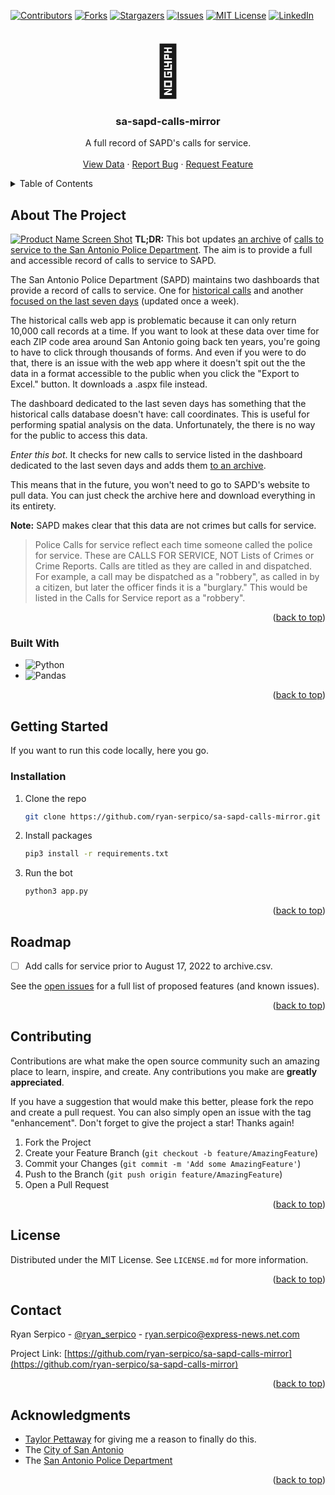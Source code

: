 <a name="readme-top"></a>

[![Contributors][contributors-shield]][contributors-url]
[![Forks][forks-shield]][forks-url]
[![Stargazers][stars-shield]][stars-url]
[![Issues][issues-shield]][issues-url]
[![MIT License][license-shield]][license-url]
[![LinkedIn][linkedin-shield]][linkedin-url]

<!-- PROJECT LOGO -->
<br />
<div align="center">
    <div style='font-size: 5rem;' >🤖</div>

<h3 align="center">sa-sapd-calls-mirror</h3>

  <p align="center">
    A full record of SAPD's calls for service.
    <br />
    <br />
    <a href="https://flatgithub.com/ryan-serpico/sa-sapd-calls-mirror/blob/main/output/archive.csv">View Data</a>
    ·
    <a href="https://github.com/ryan-serpico/sa-sapd-calls-mirror/issues">Report Bug</a>
    ·
    <a href="https://github.com/ryan-serpico/sa-sapd-calls-mirror/issues">Request Feature</a>
  </p>
</div>



<!-- TABLE OF CONTENTS -->
<details>
  <summary>Table of Contents</summary>
  <ol>
    <li>
      <a href="#about-the-project">About The Project</a>
      <ul>
        <li><a href="#built-with">Built With</a></li>
      </ul>
    </li>
    <li>
      <a href="#getting-started">Getting Started</a>
      <ul>
        <li><a href="#installation">Installation</a></li>
      </ul>
    </li>
    <!-- <li><a href="#usage">Usage</a></li> -->
    <li><a href="#roadmap">Roadmap</a></li>
    <li><a href="#contributing">Contributing</a></li>
    <li><a href="#license">License</a></li>
    <li><a href="#contact">Contact</a></li>
    <li><a href="#acknowledgments">Acknowledgments</a></li>
  </ol>
</details>



<!-- ABOUT THE PROJECT -->
## About The Project
[![Product Name Screen Shot][product-screenshot]](https://www.expressnews.com/)
**TL;DR:** This bot updates [an archive](https://github.com/ryan-serpico/sa-sapd-calls-mirror/blob/main/output/archive.csv) of [calls to service to the San Antonio Police Department](https://www.sanantonio.gov/SAPD/Calls). The aim is to provide a full and accessible record of calls to service to SAPD.

The San Antonio Police Department (SAPD) maintains two dashboards that provide a record of calls to service. One for [historical calls](https://webapp3.sanantonio.gov/policecalls/Reports.aspx) and another [focused on the last seven days](https://experience.arcgis.com/experience/7204b710e882450e9cf0f5d78334cc59) (updated once a week).

The historical calls web app is problematic because it can only return 10,000 call records at a time. If you want to look at these data over time for each ZIP code area around San Antonio going back ten years, you're going to have to click through thousands of forms. And even if you were to do that, there is an issue with the web app where it doesn't spit out the the data in a format accessible to the public when you click the "Export to Excel." button. It downloads a .aspx file instead.

The dashboard dedicated to the last seven days has something that the historical calls database doesn't have: call coordinates. This is useful for performing spatial analysis on the data. Unfortunately, the there is no way for the public to access this data.

*Enter this bot*. It checks for new calls to service listed in the dashboard dedicated to the last seven days and adds them [to an archive](https://github.com/ryan-serpico/sa-sapd-calls-mirror/blob/main/output/archive.csv).

This means that in the future, you won't need to go to SAPD's website to pull data. You can just check the archive here and download everything in its entirety.

**Note:** SAPD makes clear that this data are not crimes but calls for service. 

> Police Calls for service reflect each time someone called the police for service.  These are CALLS FOR SERVICE, NOT Lists of Crimes or Crime Reports. Calls are titled as they are called in and dispatched. For example, a call may be dispatched as a "robbery", as called in by a citizen, but later the officer finds it is a "burglary." This would be listed in the Calls for Service report as a "robbery".

<p align="right">(<a href="#readme-top">back to top</a>)</p>



### Built With

* ![Python][python]
* ![Pandas][pandas]

<p align="right">(<a href="#readme-top">back to top</a>)</p>



<!-- GETTING STARTED -->
## Getting Started
If you want to run this code locally, here you go.

### Installation
1. Clone the repo
   ```sh
   git clone https://github.com/ryan-serpico/sa-sapd-calls-mirror.git
   ```
2. Install packages
   ```sh
   pip3 install -r requirements.txt
   ```
3. Run the bot
   ```sh
   python3 app.py
   ```

<p align="right">(<a href="#readme-top">back to top</a>)</p>



<!-- USAGE EXAMPLES -->
<!-- ## Usage

Use this space to show useful examples of how a project can be used. Additional screenshots, code examples and demos work well in this space. You may also link to more resources.

<p align="right">(<a href="#readme-top">back to top</a>)</p> -->



<!-- ROADMAP -->
## Roadmap

- [ ] Add calls for service prior to August 17, 2022 to archive.csv.

See the [open issues](https://github.com/ryan-serpico/sa-sapd-calls-mirror/issues) for a full list of proposed features (and known issues).

<p align="right">(<a href="#readme-top">back to top</a>)</p>



<!-- CONTRIBUTING -->
## Contributing

Contributions are what make the open source community such an amazing place to learn, inspire, and create. Any contributions you make are **greatly appreciated**.

If you have a suggestion that would make this better, please fork the repo and create a pull request. You can also simply open an issue with the tag "enhancement".
Don't forget to give the project a star! Thanks again!

1. Fork the Project
2. Create your Feature Branch (`git checkout -b feature/AmazingFeature`)
3. Commit your Changes (`git commit -m 'Add some AmazingFeature'`)
4. Push to the Branch (`git push origin feature/AmazingFeature`)
5. Open a Pull Request

<p align="right">(<a href="#readme-top">back to top</a>)</p>



<!-- LICENSE -->
## License

Distributed under the MIT License. See `LICENSE.md` for more information.

<p align="right">(<a href="#readme-top">back to top</a>)</p>



<!-- CONTACT -->
## Contact

Ryan Serpico - [@ryan_serpico](https://twitter.com/ryan_serpico) - ryan.serpico@express-news.net.com

Project Link: [https://github.com/ryan-serpico/sa-sapd-calls-mirror](https://github.com/ryan-serpico/sa-sapd-calls-mirror)

<p align="right">(<a href="#readme-top">back to top</a>)</p>



<!-- ACKNOWLEDGMENTS -->
## Acknowledgments

* [Taylor Pettaway](https://www.expressnews.com/author/taylor-pettaway/) for giving me a reason to finally do this.
* The [City of San Antonio](https://www.sanantonio.gov/)
* The [San Antonio Police Department](https://www.sanantonio.gov/SAPD/Calls)

<p align="right">(<a href="#readme-top">back to top</a>)</p>



<!-- MARKDOWN LINKS & IMAGES -->
<!-- https://www.markdownguide.org/basic-syntax/#reference-style-links -->
[contributors-shield]: https://img.shields.io/github/contributors/ryan-serpico/sa-sapd-calls-mirror.svg?style=for-the-badge
[contributors-url]: https://github.com/ryan-serpico/sa-sapd-calls-mirror/graphs/contributors
[forks-shield]: https://img.shields.io/github/forks/ryan-serpico/sa-sapd-calls-mirror.svg?style=for-the-badge
[forks-url]: https://github.com/ryan-serpico/sa-sapd-calls-mirror/network/members
[stars-shield]: https://img.shields.io/github/stars/ryan-serpico/sa-sapd-calls-mirror.svg?style=for-the-badge
[stars-url]: https://github.com/ryan-serpico/sa-sapd-calls-mirror/stargazers
[issues-shield]: https://img.shields.io/github/issues/ryan-serpico/sa-sapd-calls-mirror.svg?style=for-the-badge
[issues-url]: https://github.com/ryan-serpico/sa-sapd-calls-mirror/issues
[license-shield]: https://img.shields.io/github/license/ryan-serpico/sa-sapd-calls-mirror.svg?style=for-the-badge
[license-url]: https://github.com/ryan-serpico/sa-sapd-calls-mirror/blob/main/LICENSE.md
[linkedin-shield]: https://img.shields.io/badge/-LinkedIn-black.svg?style=for-the-badge&logo=linkedin&colorB=555
[linkedin-url]: https://linkedin.com/in/ryanserpico
[product-screenshot]: img/archive_ss.png
[python]: https://img.shields.io/badge/python-3670A0?style=for-the-badge&logo=python&logoColor=ffdd54
[pandas]: https://img.shields.io/badge/pandas-%23150458.svg?style=for-the-badge&logo=pandas&logoColor=white
